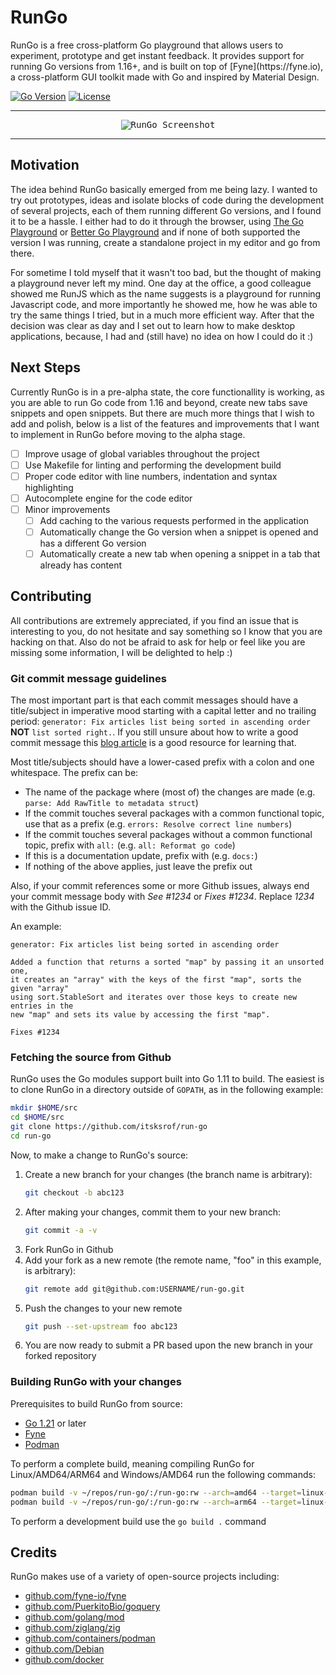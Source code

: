 <h1 align="left">RunGo</h1>
RunGo is a free cross-platform Go playground that allows users to experiment,
prototype and get instant feedback. It provides support for running Go versions
from 1.16+, and is built on top of [Fyne](https://fyne.io), a cross-platform GUI
toolkit made with Go and inspired by Material Design.
<br />

[![Go Version](https://img.shields.io/github/go-mod/go-version/itsksrof/run-go)](https://github.com/itsksrof/run-go/blob/master/go.mod)
[![License](https://img.shields.io/github/license/itsksrof/run-go)](https://github.com/itsksrof/run-go/blob/master/LICENSE)

---

<p align="center">
    <kbd><img src="https://i.postimg.cc/qBctFYWq/run-go-screenshot.png" alt="RunGo Screenshot" title="RunGo Screenshot"/></kbd>
</p>

---

## Motivation
The idea behind RunGo basically emerged from me being lazy. I wanted to try out
prototypes, ideas and isolate blocks of code during the development of several
projects, each of them running different Go versions, and I found it to be a hassle.
I either had to do it through the browser, using [The Go Playground](https://go.dev/play)
or [Better Go Playground](https://goplay.tools) and if none of both supported the
version I was running, create a standalone project in my editor and go from there.

For sometime I told myself that it wasn't too bad, but the thought of making a
playground never left my mind. One day at the office, a good colleague showed me
RunJS which as the name suggests is a playground for running Javascript code, and
more importantly he showed me, how he was able to try the same things I tried,
but in a much more efficient way. After that the decision was clear as day and I
set out to learn how to make desktop applications, because, I had and (still have)
no idea on how I could do it :)

## Next Steps
Currently RunGo is in a pre-alpha state, the core functionallity is working, as you
are able to run Go code from 1.16 and beyond, create new tabs save snippets and open
snippets. But there are much more things that I wish to add and polish, below is a 
list of the features and improvements that I want to implement in RunGo before moving 
to the alpha stage.

- [ ] Improve usage of global variables throughout the project
- [ ] Use Makefile for linting and performing the development build
- [ ] Proper code editor with line numbers, indentation and syntax highlighting
- [ ] Autocomplete engine for the code editor
- [ ] Minor improvements
    - [ ] Add caching to the various requests performed in the application
    - [ ] Automatically change the Go version when a snippet is opened and has a different Go version
    - [ ] Automatically create a new tab when opening a snippet in a tab that already has content

## Contributing
All contributions are extremely appreciated, if you find an issue that is interesting
to you, do not hesitate and say something so I know that you are hacking on that. Also
do not be afraid to ask for help or feel like you are missing some information, I will
be delighted to help :)


### Git commit message guidelines
The most important part is that each commit messages should have a title/subject in imperative
mood starting with a capital letter and no trailing period: `generator: Fix articles list being sorted in ascending order`
**NOT** `list sorted right.`. If you still unsure about how to write a good commit message 
this [blog article](https://cbea.ms/git-commit/) is a good resource for learning that.

Most title/subjects should have a lower-cased prefix with a colon and one whitespace. The prefix can be:
- The name of the package where (most of) the changes are made (e.g. `parse: Add RawTitle to metadata struct`)
- If the commit touches several packages with a common functional topic, use that as a prefix (e.g. `errors: Resolve correct line numbers`)
- If the commit touches several packages without a common functional topic, prefix with `all:` (e.g. `all: Reformat go code`)
- If this is a documentation update, prefix with (e.g. `docs:`)
- If nothing of the above applies, just leave the prefix out

Also, if your commit references some or more Github issues, always end your commit message body with *See #1234* or *Fixes #1234*.
Replace *1234* with the Github issue ID.

An example:
```text
generator: Fix articles list being sorted in ascending order

Added a function that returns a sorted "map" by passing it an unsorted one, 
it creates an "array" with the keys of the first "map", sorts the given "array"
using sort.StableSort and iterates over those keys to create new entries in the
new "map" and sets its value by accessing the first "map".

Fixes #1234
```

### Fetching the source from Github
RunGo uses the Go modules support built into Go 1.11 to build. The easiest is to clone RunGo in a directory outside of `GOPATH`,
as in the following example:
```bash
mkdir $HOME/src
cd $HOME/src
git clone https://github.com/itsksrof/run-go
cd run-go
```

Now, to make a change to RunGo's source:
1. Create a new branch for your changes (the branch name is arbitrary):
    ```bash
    git checkout -b abc123
    ```
2. After making your changes, commit them to your new branch:
    ```bash
    git commit -a -v
    ```
3. Fork RunGo in Github
4. Add your fork as a new remote (the remote name, "foo" in this example, is arbitrary):
    ```bash
    git remote add git@github.com:USERNAME/run-go.git
    ```
5. Push the changes to your new remote
    ```bash
    git push --set-upstream foo abc123
    ```
6. You are now ready to submit a PR based upon the new branch in your forked repository

### Building RunGo with your changes
Prerequisites to build RunGo from source:
- [Go 1.21](https://go.dev/dl) or later
- [Fyne](https://developer.fyne.io/started/)
- [Podman](https://podman.io/get-started)

To perform a complete build, meaning compiling RunGo for Linux/AMD64/ARM64 and Windows/AMD64
run the following commands:
```bash
podman build -v ~/repos/run-go/:/run-go:rw --arch=amd64 --target=linux-windows-amd64 .
podman build -v ~/repos/run-go/:/run-go:rw --arch=arm64 --target=linux-arm64 .
```

To perform a development build use the `go build .` command

## Credits
RunGo makes use of a variety of open-source projects including:
- [github.com/fyne-io/fyne](github.com/fyne-io/fyne)
- [github.com/PuerkitoBio/goquery](github.com/PuerkitoBio/goquery)
- [github.com/golang/mod](github.com/golang/mod)
- [github.com/ziglang/zig](github.com/ziglang/zig)
- [github.com/containers/podman](github.com/containers/podman)
- [github.com/Debian](github.com/Debian)
- [github.com/docker](github.com/docker)
